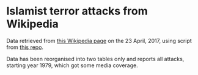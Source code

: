 # Islamist terror attacks from Wikipedia

Data retrieved from [this Wikipedia page](https://en.wikipedia.org/wiki/List_of_Islamist_terrorist_attacks) on the 23 April, 2017, using script from [this repo](https://github.com/rocheio/wiki-table-scrape).

Data has been reorganised into two tables only and reports all attacks, starting year 1979, which got some media coverage.
